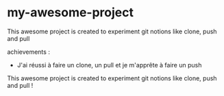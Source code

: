 # my-awesome-project

This awesome project is created to experiment git notions like clone, push and pull

achievements :
- J'ai réussi à faire un clone, un pull et je m'apprête à faire  un push

This awesome project is created to experiment git notions like clone, push and pull !